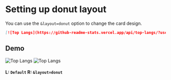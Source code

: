 # Setting up donut layout

You can use the `&layout=donut` option to change the card design.

```md
[![Top Langs](https://github-readme-stats.vercel.app/api/top-langs/?username=anuraghazra&layout=donut)](https://github.com/anuraghazra/github-readme-stats)
```
## Demo
![Top Langs](https://github-readme-stats.vercel.app/api/top-langs/?username=anuraghazra)
![Top Langs](https://github-readme-stats.vercel.app/api/top-langs/?username=anuraghazra&layout=donut)
#### L: `Default` R: `&layout=donut`